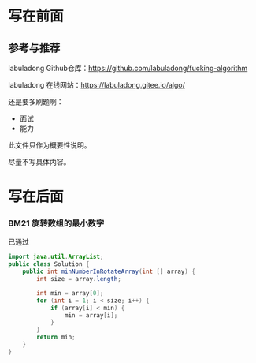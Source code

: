 

# 写在前面





## 参考与推荐

labuladong Github仓库：https://github.com/labuladong/fucking-algorithm

labuladong 在线网站：https://labuladong.gitee.io/algo/





还是要多刷题啊：

- 面试
- 能力



此文件只作为概要性说明。

尽量不写具体内容。







# 写在后面







### BM21 旋转数组的最小数字



已通过

```java
import java.util.ArrayList;
public class Solution {
    public int minNumberInRotateArray(int [] array) {
        int size = array.length;

        int min = array[0];
        for (int i = 1; i < size; i++) {
            if (array[i] < min) {
                min = array[i];
            }
        }
        return min;
    }
}
```













































